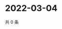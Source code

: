 # 2022-03-04

共 0 条

<!-- BEGIN WEIBO -->
<!-- 最后更新时间 Fri Mar 04 2022 15:14:30 GMT+0800 (China Standard Time) -->

<!-- END WEIBO -->
